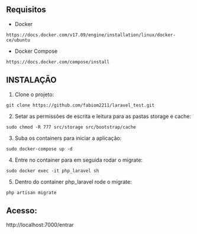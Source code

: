

## Requisitos 
* Docker

```
https://docs.docker.com/v17.09/engine/installation/linux/docker-ce/ubuntu
```

* Docker Compose

```
https://docs.docker.com/compose/install
```

## INSTALAÇÃO

1. Clone o projeto:
```
git clone https://github.com/fabiom2211/laravel_test.git
```

2. Setar as permissões de escrita e leitura para as pastas storage e cache:
```
sudo chmod -R 777 src/storage src/bootstrap/cache
```

3. Suba os containers para iniciar a aplicação:
```
sudo docker-compose up -d
```

4. Entre no container para em seguida rodar o migrate:
```
sudo docker exec -it php_laravel sh
```

5. Dentro do container php_laravel rode o migrate:
```
php artisan migrate

```

## Acesso:
http://localhost:7000/entrar
